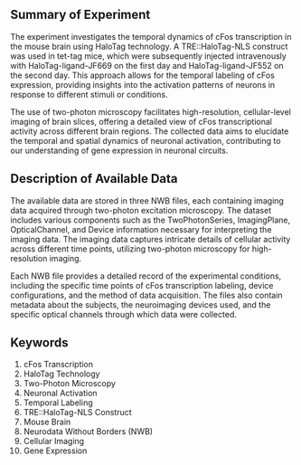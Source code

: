 ## Summary of Experiment

The experiment investigates the temporal dynamics of cFos transcription in the mouse brain using HaloTag technology. A TRE::HaloTag-NLS construct was used in tet-tag mice, which were subsequently injected intravenously with HaloTag-ligand-JF669 on the first day and HaloTag-ligand-JF552 on the second day. This approach allows for the temporal labeling of cFos expression, providing insights into the activation patterns of neurons in response to different stimuli or conditions. 

The use of two-photon microscopy facilitates high-resolution, cellular-level imaging of brain slices, offering a detailed view of cFos transcriptional activity across different brain regions. The collected data aims to elucidate the temporal and spatial dynamics of neuronal activation, contributing to our understanding of gene expression in neuronal circuits.

## Description of Available Data

The available data are stored in three NWB files, each containing imaging data acquired through two-photon excitation microscopy. The dataset includes various components such as the TwoPhotonSeries, ImagingPlane, OpticalChannel, and Device information necessary for interpreting the imaging data. The imaging data captures intricate details of cellular activity across different time points, utilizing two-photon microscopy for high-resolution imaging.

Each NWB file provides a detailed record of the experimental conditions, including the specific time points of cFos transcription labeling, device configurations, and the method of data acquisition. The files also contain metadata about the subjects, the neuroimaging devices used, and the specific optical channels through which data were collected.

## Keywords

1. cFos Transcription
2. HaloTag Technology
3. Two-Photon Microscopy
4. Neuronal Activation
5. Temporal Labeling
6. TRE::HaloTag-NLS Construct
7. Mouse Brain
8. Neurodata Without Borders (NWB)
9. Cellular Imaging
10. Gene Expression